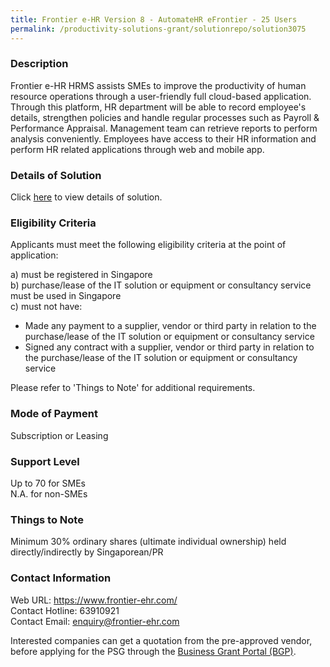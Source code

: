 ```yaml
---
title: Frontier e-HR Version 8 - AutomateHR eFrontier - 25 Users
permalink: /productivity-solutions-grant/solutionrepo/solution3075
---
```


### Description

Frontier e-HR HRMS assists SMEs to improve the productivity of human resource operations through a user-friendly full cloud-based application. Through this platform, HR department will be able to record employee's details, strengthen policies and handle regular processes such as Payroll & Performance Appraisal.  Management team can retrieve reports to perform analysis conveniently. Employees have access to their HR information and perform HR related applications through web and mobile app.

### Details of Solution

Click <a href='https://www.gobusiness.gov.sg/images/psg/Frontier_e-HR_Pte_Ltd_20220021_Desensitised_Annex_3_Part_1.pdf' target='_blank' rel='noopener'>here</a> to view details of solution.

### Eligibility Criteria

Applicants must meet the following eligibility criteria at the point of application:

a) must be registered in Singapore <br>
b) purchase/lease of the IT solution or equipment or consultancy service must be used in Singapore <br>
c) must not have:
- Made any payment to a supplier, vendor or third party in relation to the purchase/lease of the IT solution or equipment or consultancy service
- Signed any contract with a supplier, vendor or third party in relation to the purchase/lease of the IT solution or equipment or consultancy service

Please refer to 'Things to Note' for additional requirements.

### Mode of Payment
Subscription or Leasing

### Support Level
Up to 70 for SMEs <br>
N.A. for non-SMEs

### Things to Note
Minimum 30% ordinary shares (ultimate individual ownership) held directly/indirectly by Singaporean/PR

### Contact Information
Web URL: https://www.frontier-ehr.com/ <br>Contact Hotline: 63910921 <br>Contact Email: enquiry@frontier-ehr.com <br>

Interested companies can get a quotation from the pre-approved vendor, before applying for the PSG through the <a target='_blank' rel='noopener' href='https://www.businessgrants.gov.sg/'>Business Grant Portal (BGP)</a>.
